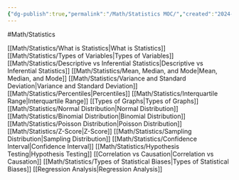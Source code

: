 ```yaml
---
{"dg-publish":true,"permalink":"/Math/Statistics MOC/","created":"2024-11-09T13:43:28.268-05:00","updated":"2024-11-12T01:00:41.805-05:00"}
---
```



#Math/Statistics 

[[Math/Statistics/What is Statistics\|What is Statistics]]
[[Math/Statistics/Types of Variables\|Types of Variables]]
[[Math/Statistics/Descriptive vs Inferential Statistics\|Descriptive vs Inferential Statistics]]
[[Math/Statistics/Mean, Median, and Mode\|Mean, Median, and Mode]]
[[Math/Statistics/Variance and Standard Deviation\|Variance and Standard Deviation]]
[[Math/Statistics/Percentiles\|Percentiles]]
[[Math/Statistics/Interquartile Range\|Interquartile Range]]
[[Types of Graphs\|Types of Graphs]]
[[Math/Statistics/Normal Distribution\|Normal Distribution]]
[[Math/Statistics/Binomial Distribution\|Binomial Distribution]]
[[Math/Statistics/Poisson Distribution\|Poisson Distribution]]
[[Math/Statistics/Z-Score\|Z-Score]]
[[Math/Statistics/Sampling Distribution\|Sampling Distribution]]
[[Math/Statistics/Confidence Interval\|Confidence Interval]]
[[Math/Statistics/Hypothesis Testing\|Hypothesis Testing]]
[[Correlation vs Causation\|Correlation vs Causation]]
[[Math/Statistics/Types of Statistical Biases\|Types of Statistical Biases]]
[[Regression Analysis\|Regression Analysis]]

